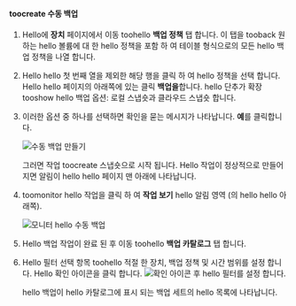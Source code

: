 
<!--author=SharS last changed: 9/15/15-->


#### <a name="toocreate-a-manual-backup"></a>toocreate 수동 백업
1. Hello에 **장치** 페이지에서 이동 toohello **백업 정책** 탭 합니다. 이 탭을 tooback 원하는 hello 볼륨에 대 한 hello 정책을 포함 하 여 테이블 형식으로의 모든 hello 백업 정책을 나열 합니다.
2. Hello hello 첫 번째 열을 제외한 해당 행을 클릭 하 여 hello 정책을 선택 합니다. Hello hello 페이지의 아래쪽에 있는 클릭 **백업을**합니다. hello 단추가 확장 tooshow hello 백업 옵션: 로컬 스냅숏과 클라우드 스냅숏 합니다. 
3. 이러한 옵션 중 하나를 선택하면 확인을 묻는 메시지가 나타납니다. **예**를 클릭합니다. 
   
    ![수동 백업 만들기](./media/storsimple-create-manual-backup/HCS_CreateManualBackup1-include.png)
   
    그러면 작업 toocreate 스냅숏으로 시작 됩니다. Hello 작업이 정상적으로 만들어지면 알림이 hello hello 페이지 맨 아래에 나타납니다.
4. toomonitor hello 작업을 클릭 하 여 **작업 보기** hello 알림 영역 (의 hello hello 아래쪽). 
   
    ![모니터 hello 수동 백업](./media/storsimple-create-manual-backup/HCS_CreateManualBackup2-include.png)
5. Hello 백업 작업이 완료 된 후 이동 toohello **백업 카탈로그** 탭 합니다.
6. Hello 필터 선택 항목 toohello 적절 한 장치, 백업 정책 및 시간 범위를 설정 합니다. Hello 확인 아이콘을 클릭 합니다. ![확인 아이콘](./media/storsimple-create-manual-backup/HCS_CheckIcon-include.png) 후 hello 필터를 설정 합니다.
   
   hello 백업이 hello 카탈로그에 표시 되는 백업 세트의 hello 목록에 나타납니다.

